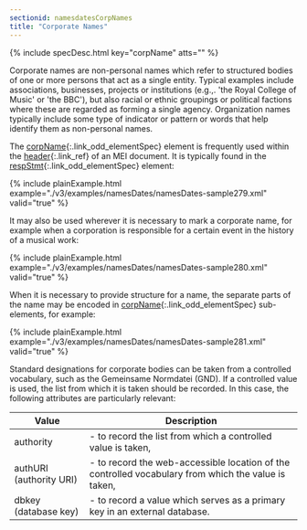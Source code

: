 ```yaml
---
sectionid: namesdatesCorpNames
title: "Corporate Names"
---
```






{% include specDesc.html key="corpName" atts="" %}



Corporate names are non-personal names which refer to structured bodies of one or
more
persons that act as a single entity. Typical examples include associations, businesses,
projects or institutions (e.g.,. 'the Royal College of Music' or 'the BBC'), but also
racial
or ethnic groupings or political factions where these are regarded as forming a single
agency. Organization names typically include some type of indicator or pattern or
words that
help identify them as non-personal names.

The [corpName](/v3/elements/corpName.html){:.link_odd_elementSpec} element is frequently used within the [header](/v3/guidelines/header.html "The MEI Header"){:.link_ref} of an MEI document. It is typically found in the [respStmt](/v3/elements/respStmt.html){:.link_odd_elementSpec} element:

{% include plainExample.html example="./v3/examples/namesDates/namesDates-sample279.xml" valid="true" %}

It may also be used wherever it is necessary to mark a corporate name, for example
when a
corporation is responsible for a certain event in the history of a musical work:

{% include plainExample.html example="./v3/examples/namesDates/namesDates-sample280.xml" valid="true" %}


When it is necessary to provide structure for a name, the separate parts of the name
may be
encoded in [corpName](/v3/elements/corpName.html){:.link_odd_elementSpec} sub-elements, for example:

{% include plainExample.html example="./v3/examples/namesDates/namesDates-sample281.xml" valid="true" %}


Standard designations for corporate bodies can be taken from a controlled vocabulary,
such
as the Gemeinsame Normdatei (GND). If a controlled value is used, the list from which
it is
taken should be recorded. In this case, the following attributes are particularly
relevant:

<table class="table table-striped table-hover">
   <thead>
      <tr>
         <th>Value</th>
         <th>Description</th>
      </tr>
   </thead>
   <tbody>
      <tr>
         <td>
            <span class="att">authority</span>
         </td>
         <td> - to record the list from which a controlled value is taken,</td>
      </tr>
      <tr>
         <td>
            <span class="att">authURI</span> (authority URI)
         </td>
         <td> - to record the web-accessible location of the controlled vocabulary from which the
            value is taken,
         </td>
      </tr>
      <tr>
         <td>
            <span class="att">dbkey</span> (database key)
         </td>
         <td> - to record a value which serves as a primary key in an external database.</td>
      </tr>
   </tbody>
</table>
